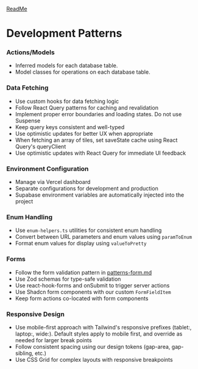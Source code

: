 [ReadMe](/README.md)

# Development Patterns

### Actions/Models

- Inferred models for each database table.
- Model classes for operations on each database table.

### Data Fetching

- Use custom hooks for data fetching logic
- Follow React Query patterns for caching and revalidation
- Implement proper error boundaries and loading states. Do not use Suspense
- Keep query keys consistent and well-typed
- Use optimistic updates for better UX when appropriate
- When fetching an array of tiles, set saveState cache using React Query's queryClient
- Use optimistic updates with React Query for immediate UI feedback


### Environment Configuration

- Manage via Vercel dashboard
- Separate configurations for development and production
- Supabase environment variables are automatically injected into the project

### Enum Handling

- Use `enum-helpers.ts` utilities for consistent enum handling
- Convert between URL parameters and enum values using `paramToEnum`
- Format enum values for display using `valueToPretty`

### Forms

- Follow the form validation pattern in [patterns-form.md](./patterns-form.md)
- Use Zod schemas for type-safe validation
- Use react-hook-forms and onSubmit to trigger server actions
- Use Shadcn form components with our custom `FormFieldItem`
- Keep form actions co-located with form components

### Responsive Design

- Use mobile-first approach with Tailwind's responsive prefixes (tablet:, laptop:, wide:). Default styles apply to mobile first, and override as needed for larger break points
- Follow consistent spacing using our design tokens (gap-area, gap-sibling, etc.)
- Use CSS Grid for complex layouts with responsive breakpoints
